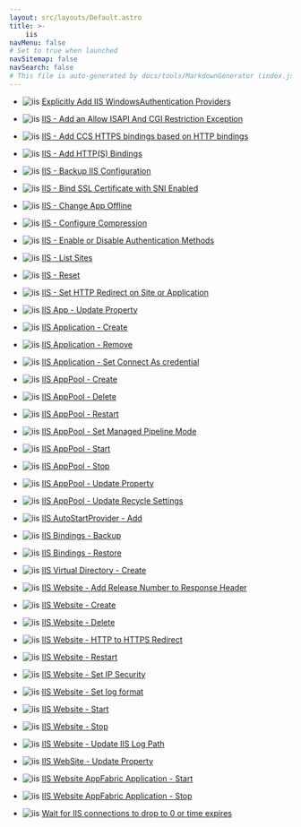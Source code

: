 ```yaml
---
layout: src/layouts/Default.astro
title: >-
    iis
navMenu: false
# Set to true when launched
navSitemap: false
navSearch: false
# This file is auto-generated by docs/tools/MarkdownGenerator (index.js)
---
```


<ul>

<li>

![iis](https://i.octopus.com/library/step-templates/iis.png) [Explicitly Add IIS WindowsAuthentication Providers](/integrations/iis/explicitly-add-iis-windowsauthentication-providers)

</li>
        
<li>

![iis](https://i.octopus.com/library/step-templates/iis.png) [IIS - Add an Allow ISAPI And CGI Restriction Exception](/integrations/iis/iis-add-an-allow-isapi-and-cgi-restriction-exception)

</li>
        
<li>

![iis](https://i.octopus.com/library/step-templates/iis.png) [IIS - Add CCS HTTPS bindings based on HTTP bindings](/integrations/iis/iis-add-ccs-https-bindings-based-on-http-bindings)

</li>
        
<li>

![iis](https://i.octopus.com/library/step-templates/iis.png) [IIS - Add HTTP(S) Bindings](/integrations/iis/iis-add-https-bindings)

</li>
        
<li>

![iis](https://i.octopus.com/library/step-templates/iis.png) [IIS - Backup IIS Configuration](/integrations/iis/iis-backup-iis-configuration)

</li>
        
<li>

![iis](https://i.octopus.com/library/step-templates/iis.png) [IIS - Bind SSL Certificate with SNI Enabled](/integrations/iis/iis-bind-ssl-certificate-with-sni-enabled)

</li>
        
<li>

![iis](https://i.octopus.com/library/step-templates/iis.png) [IIS - Change App Offline](/integrations/iis/iis-change-app-offline)

</li>
        
<li>

![iis](https://i.octopus.com/library/step-templates/iis.png) [IIS - Configure Compression](/integrations/iis/iis-configure-compression)

</li>
        
<li>

![iis](https://i.octopus.com/library/step-templates/iis.png) [IIS - Enable or Disable Authentication Methods](/integrations/iis/iis-enable-or-disable-authentication-methods)

</li>
        
<li>

![iis](https://i.octopus.com/library/step-templates/iis.png) [IIS - List Sites](/integrations/iis/iis-list-sites)

</li>
        
<li>

![iis](https://i.octopus.com/library/step-templates/iis.png) [IIS - Reset](/integrations/iis/iis-reset)

</li>
        
<li>

![iis](https://i.octopus.com/library/step-templates/iis.png) [IIS - Set HTTP Redirect on Site or Application](/integrations/iis/iis-set-http-redirect-on-site-or-application)

</li>
        
<li>

![iis](https://i.octopus.com/library/step-templates/iis.png) [IIS App - Update Property](/integrations/iis/iis-app-update-property)

</li>
        
<li>

![iis](https://i.octopus.com/library/step-templates/iis.png) [IIS Application - Create](/integrations/iis/iis-application-create)

</li>
        
<li>

![iis](https://i.octopus.com/library/step-templates/iis.png) [IIS Application - Remove](/integrations/iis/iis-application-remove)

</li>
        
<li>

![iis](https://i.octopus.com/library/step-templates/iis.png) [IIS Application - Set Connect As credential](/integrations/iis/iis-application-set-connect-as-credential)

</li>
        
<li>

![iis](https://i.octopus.com/library/step-templates/iis.png) [IIS AppPool - Create](/integrations/iis/iis-apppool-create)

</li>
        
<li>

![iis](https://i.octopus.com/library/step-templates/iis.png) [IIS AppPool - Delete](/integrations/iis/iis-apppool-delete)

</li>
        
<li>

![iis](https://i.octopus.com/library/step-templates/iis.png) [IIS AppPool - Restart](/integrations/iis/iis-apppool-restart)

</li>
        
<li>

![iis](https://i.octopus.com/library/step-templates/iis.png) [IIS AppPool - Set Managed Pipeline Mode](/integrations/iis/iis-apppool-set-managed-pipeline-mode)

</li>
        
<li>

![iis](https://i.octopus.com/library/step-templates/iis.png) [IIS AppPool - Start](/integrations/iis/iis-apppool-start)

</li>
        
<li>

![iis](https://i.octopus.com/library/step-templates/iis.png) [IIS AppPool - Stop](/integrations/iis/iis-apppool-stop)

</li>
        
<li>

![iis](https://i.octopus.com/library/step-templates/iis.png) [IIS AppPool - Update Property](/integrations/iis/iis-apppool-update-property)

</li>
        
<li>

![iis](https://i.octopus.com/library/step-templates/iis.png) [IIS AppPool - Update Recycle Settings](/integrations/iis/iis-apppool-update-recycle-settings)

</li>
        
<li>

![iis](https://i.octopus.com/library/step-templates/iis.png) [IIS AutoStartProvider - Add](/integrations/iis/iis-autostartprovider-add)

</li>
        
<li>

![iis](https://i.octopus.com/library/step-templates/iis.png) [IIS Bindings - Backup](/integrations/iis/iis-bindings-backup)

</li>
        
<li>

![iis](https://i.octopus.com/library/step-templates/iis.png) [IIS Bindings - Restore](/integrations/iis/iis-bindings-restore)

</li>
        
<li>

![iis](https://i.octopus.com/library/step-templates/iis.png) [IIS Virtual Directory - Create](/integrations/iis/iis-virtual-directory-create)

</li>
        
<li>

![iis](https://i.octopus.com/library/step-templates/iis.png) [IIS Website - Add Release Number to Response Header](/integrations/iis/iis-website-add-release-number-to-response-header)

</li>
        
<li>

![iis](https://i.octopus.com/library/step-templates/iis.png) [IIS Website - Create](/integrations/iis/iis-website-create)

</li>
        
<li>

![iis](https://i.octopus.com/library/step-templates/iis.png) [IIS Website - Delete](/integrations/iis/iis-website-delete)

</li>
        
<li>

![iis](https://i.octopus.com/library/step-templates/iis.png) [IIS Website - HTTP to HTTPS Redirect](/integrations/iis/iis-website-http-to-https-redirect)

</li>
        
<li>

![iis](https://i.octopus.com/library/step-templates/iis.png) [IIS Website - Restart](/integrations/iis/iis-website-restart)

</li>
        
<li>

![iis](https://i.octopus.com/library/step-templates/iis.png) [IIS Website - Set IP Security](/integrations/iis/iis-website-set-ip-security)

</li>
        
<li>

![iis](https://i.octopus.com/library/step-templates/iis.png) [IIS Website - Set log format](/integrations/iis/iis-website-set-log-format)

</li>
        
<li>

![iis](https://i.octopus.com/library/step-templates/iis.png) [IIS Website - Start](/integrations/iis/iis-website-start)

</li>
        
<li>

![iis](https://i.octopus.com/library/step-templates/iis.png) [IIS Website - Stop](/integrations/iis/iis-website-stop)

</li>
        
<li>

![iis](https://i.octopus.com/library/step-templates/iis.png) [IIS Website - Update IIS Log Path](/integrations/iis/iis-website-update-iis-log-path)

</li>
        
<li>

![iis](https://i.octopus.com/library/step-templates/iis.png) [IIS WebSite - Update Property](/integrations/iis/iis-website-update-property)

</li>
        
<li>

![iis](https://i.octopus.com/library/step-templates/iis.png) [IIS Website AppFabric Application - Start](/integrations/iis/iis-website-appfabric-application-start)

</li>
        
<li>

![iis](https://i.octopus.com/library/step-templates/iis.png) [IIS Website AppFabric Application - Stop](/integrations/iis/iis-website-appfabric-application-stop)

</li>
        
<li>

![iis](https://i.octopus.com/library/step-templates/iis.png) [Wait for IIS connections to drop to 0 or time expires](/integrations/iis/wait-for-iis-connections-to-drop-to-0-or-time-expires)

</li>
        
</ul>
